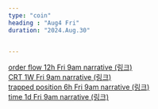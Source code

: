 ```yaml
---
type: "coin"
heading : "Aug4 Fri"
duration: "2024.Aug.30"


---
```

 


[order flow 12h Fri 9am narrative (링크)](/todo/images/order-flow-2024-08-30-9AM.png)   
[CRT 1W Fri 9am narrative (링크)](/todo/images/CRT-2024-08-30-9AM.png)    
[trapped position 6h Fri 9am narrative (링크)](/todo/images/trapped-position-2024-08-30-9AM.png)   
[time 1d Fri 9am narrative (링크)](/todo/images/time-2024-08-30-9AM.png)  


